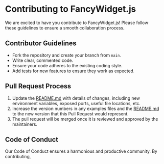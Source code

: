# Contributing to FancyWidget.js

We are excited to have you contribute to FancyWidget.js! Please follow these guidelines to ensure a smooth collaboration process.

## Contributor Guidelines

- Fork the repository and create your branch from `main`.
- Write clear, commented code.
- Ensure your code adheres to the existing coding style.
- Add tests for new features to ensure they work as expected.

## Pull Request Process

1. Update the [README.md](README.md) with details of changes, including new environment variables, exposed ports, useful file locations, etc.
2. Increase the version numbers in any examples files and the [README.md](README.md) to the new version that this Pull Request would represent.
3. The pull request will be merged once it is reviewed and approved by the maintainers.

## Code of Conduct

Our Code of Conduct ensures a harmonious and productive community. By contributing,